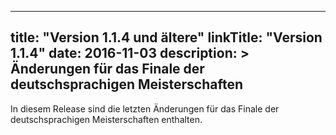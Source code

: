 
---
title: "Version 1.1.4 und ältere"
linkTitle: "Version 1.1.4"
date: 2016-11-03
description: >
  Änderungen für das Finale der deutschsprachigen Meisterschaften
---

In diesem Release sind die letzten Änderungen für das Finale der deutschsprachigen Meisterschaften enthalten.